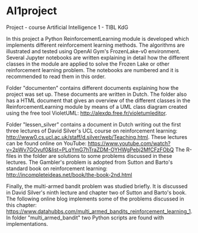 # AI1project
Project - course Artificial Intelligence 1 - TIBL KdG

In this project a Python ReinforcementLearning module is developed which implements different reinforcement learning methods.
The algorithms are illustrated and tested using OpenAI Gym's FrozenLake-v0 environment. Several Jupyter notebooks are written 
explaining in detail how the different classes in the module are applied to solve the Frozen Lake or other reinforcement
learning problem. The notebooks are numbered and it is recommended to read them in this order.

Folder "documenten" contains different documents explaining how the project was set up. These documents are written in Dutch.
The folder also has a HTML document that gives an overview of the different classes in the ReinforcementLearning module by 
means of a UML class diagram created using the free tool VioletUML: http://alexdp.free.fr/violetumleditor.

Folder "lessen_silver" contains a document in Dutch writing out the first three lectures of David Silver's UCL course on 
reinforcement learning: http://www0.cs.ucl.ac.uk/staff/d.silver/web/Teaching.html. 
These lectures can be found online on YouTube: https://www.youtube.com/watch?v=2pWv7GOvuf0&list=PLqYmG7hTraZDM-OYHWgPebj2MfCFzFObQ
The R-files in the folder are solutions to some problems discussed in these lectures. The Gambler's problem is adopted from 
Sutton and Barto's standard book on reinforcement learning: http://incompleteideas.net/book/the-book-2nd.html

Finally, the multi-armed bandit problem was studied briefly. It is discussed in David Silver's ninth lecture and chapter two
of Sutton and Barto's book. The following online blog implements some of the problems discussed in this chapter:
https://www.datahubbs.com/multi_armed_bandits_reinforcement_learning_1.
In folder "multi_armed_bandit" two Python scripts are found with implementations.    
